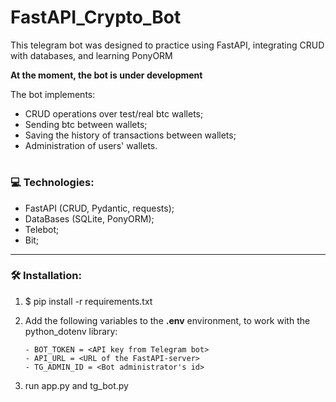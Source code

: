# FastAPI_Crypto_Bot

This telegram bot was designed to practice using FastAPI, integrating CRUD with databases, and learning PonyORM

**At the moment, the bot is under development**

The bot implements:
- CRUD operations over test/real btc wallets;
- Sending btc between wallets;
- Saving the history of transactions between wallets;
- Administration of users' wallets.

#

### :computer: Technologies:
- FastAPI (CRUD, Pydantic, requests);
- DataBases (SQLite, PonyORM);
- Telebot;
- Bit;
---





### :hammer_and_wrench: Installation:
1. $ pip install -r requirements.txt
2. Add the following variables to the **.env** environment, to work with the python_dotenv library:
  
       - BOT_TOKEN = <API key from Telegram bot>
       - API_URL = <URL of the FastAPI-server>
       - TG_ADMIN_ID = <Bot administrator's id>       
       
3. run app.py and tg_bot.py
